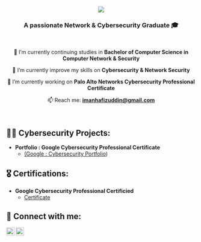<h1 align="center">
    <img src="https://readme-typing-svg.herokuapp.com/?font=Righteous&size=40&center=true&vCenter=true&width=500&height=70&duration=4000&lines=Hi+There!+👋;+I'm+Iman+Hafizuddin!;" />
</h1>


<h3 align="center">A passionate Network & Cybersecurity Graduate 🎓</h3>

<br/>

<div align="center">
 
 🏫 I’m currently continuing studies in **Bachelor of Computer Science in Computer Network & Security**
 
 👾 I’m currently improve my skills on **Cybersecurity & Network Security**

 🔭 I’m currently working on **Palo Alto Networks Cybersecurity Professional Certificate**

 📫 Reach me: **imanhafizuddin@gmail.com**
 

 </div>

<br/>

<h2>👨‍💻 Cybersecurity Projects:</h2>

- <b>Portfolio : Google Cybersecurity Professional Certificate</b>
  - [(Google : Cybersecurity Portfolio](https://github.com/imanhafizuddin/Google-Cybersecurity-Cert-Portfolio/tree/main))
 
<h2>🎖️ Certifications: </h2>

- <b>Google Cybersecurity Professional Certificied</b>
    - [Certificate](https://www.coursera.org/account/accomplishments/specialization/certificate/7D4KBWZV5R9D)

      
<h2> 🤳 Connect with me:</h2>

[<img align="left" alt="JoshMadakor | LinkedIn" width="22px" src="https://cdn.jsdelivr.net/npm/simple-icons@v3/icons/linkedin.svg" />][linkedin]
[<img align="left" alt="JoshMadakor | Instagram" width="22px" src="https://cdn.jsdelivr.net/npm/simple-icons@v3/icons/instagram.svg" />][instagram]


[instagram]: https://www.instagram.com/iymarn/
[linkedin]: https://www.linkedin.com/in/iman-hafizuddin/


<!--
**imanhafizuddin/imanhafizuddin** is a ✨ _special_ ✨ repository because its `README.md` (this file) appears on your GitHub profile.

Here are some ideas to get you started:

- 🔭 I’m currently working on ...
- 🌱 I’m currently learning ...
- 👯 I’m looking to collaborate on ...
- 🤔 I’m looking for help with ...
- 💬 Ask me about ...
- 📫 How to reach me: ...
- 😄 Pronouns: ...
- ⚡ Fun fact: ...
-->
